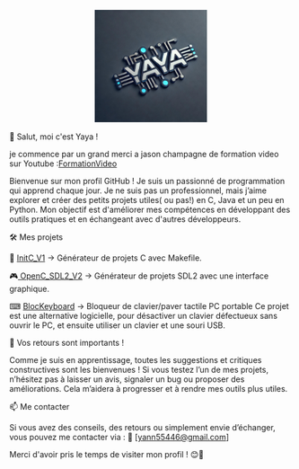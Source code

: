 <p align="center">
  <img src="https://github.com/yaya66659/yaya66659/blob/main/logoGithubYaya.jpg" alt="Logo Yaya" width="200">
</p>


👋 Salut, moi c'est Yaya !

je commence par un grand merci a jason champagne de formation video sur Youtube :[FormationVideo](https://www.youtube.com/@formation-video)

Bienvenue sur mon profil GitHub ! Je suis un passionné de programmation qui apprend chaque jour. Je ne suis pas un professionnel, mais j’aime explorer et créer des petits projets utiles( ou pas!) en C, Java et un peu en Python. Mon objectif est d'améliorer mes compétences en développant des outils pratiques et en échangeant avec d'autres développeurs.

🛠 Mes projets

  📌 [InitC_V1](https://github.com/yaya66659/InitC_V1) → Générateur de projets C avec Makefile.
        
  🎮[ OpenC_SDL2_V2](https://github.com/yaya66659/OpenC_SDL2_V2) → Générateur de projets SDL2 avec une interface graphique.
    
  ⌨ [BlocKeyboard](https://github.com/yaya66659/BlocKeyboard) → Bloqueur de clavier/paver tactile PC portable Ce projet est      une alternative logicielle, pour désactiver un clavier défectueux sans ouvrir le PC,
  et ensuite utiliser un clavier et une souri USB.
   

📢 Vos retours sont importants !

Comme je suis en apprentissage, toutes les suggestions et critiques constructives sont les bienvenues ! Si vous testez l’un de mes projets, n’hésitez pas à laisser un avis, signaler un bug ou proposer des améliorations. Cela m’aidera à progresser et à rendre mes outils plus utiles.

📫 Me contacter

Si vous avez des conseils, des retours ou simplement envie d’échanger, vous pouvez me contacter via :
📧 [yann55446@gmail.com]

Merci d'avoir pris le temps de visiter mon profil ! 😊🚀


